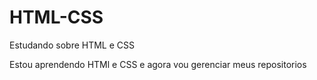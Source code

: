 # HTML-CSS
 Estudando sobre HTML e CSS

Estou aprendendo HTMl e CSS e agora vou gerenciar meus repositorios